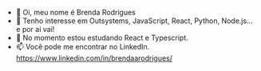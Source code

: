 - 👋 Oi, meu nome é Brenda Rodrigues
- 👀 Tenho interesse em Outsystems, JavaScript, React, Python, Node.js... e por aí vai!
- 🌱 No momento estou estudando React e Typescript.
- 📫 Você pode me encontrar no LinkedIn. https://www.linkedin.com/in/brendaarodrigues/

<!---
brendaarodrigues/brendaarodrigues is a ✨ special ✨ repository because its `README.md` (this file) appears on your GitHub profile.
You can click the Preview link to take a look at your changes.
--->
